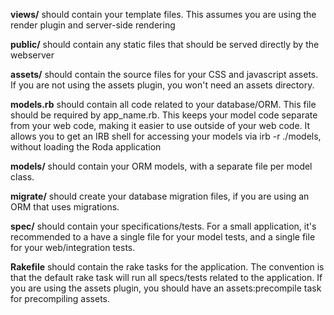 **views/** should contain your template files. 
This assumes you are using the render plugin and server-side rendering

**public/** should contain any static files that should be served directly by the webserver

**assets/** should contain the source files for your CSS and javascript assets. 
If you are not using the assets plugin, you won't need an assets directory.

**models.rb** should contain all code related to your database/ORM. 
This file should be required by app_name.rb. 
This keeps your model code separate from your web code, making it easier to use outside of your web code. 
It allows you to get an IRB shell for accessing your models via irb -r ./models, without loading the Roda application

**models/** should contain your ORM models, with a separate file per model class.

**migrate/** should create your database migration files, if you are using an ORM that uses migrations.

**spec/** should contain your specifications/tests. 
For a small application, it's recommended to a have a single file for your model tests, and a single file for your web/integration tests.


**Rakefile** should contain the rake tasks for the application. 
The convention is that the default rake task will run all specs/tests related to the application. If you are using the assets plugin, you should have an assets:precompile task for precompiling assets.

